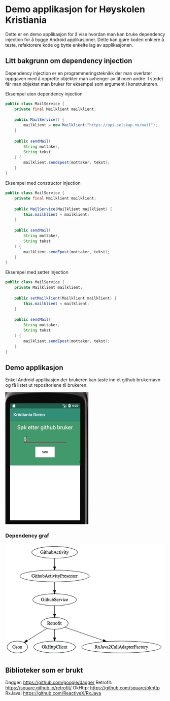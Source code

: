 # Demo applikasjon for Høyskolen Kristiania

Dette er en demo applikasjon for å vise hvordan man kan bruke dependency injection
for å bygge Android applikasjoner. Dette kan gjøre koden enklere å teste, refaktorere kode
og bytte enkelte lag av applikasjonen.

## Litt bakgrunn om dependency injection

Dependency injection er en programmeringsteknikk der man overlater oppgaven med å opprette
objekter man avhenger av til noen andre. I stedet får man objektet man bruker for eksempel som
argument i konstruktøren.

Eksempel uten dependency injection
```java
public class MailService {
    private final Mailklient mailklient;

    public MailService() {
        mailklient = new Mailklient("https://api.selskap.no/mail");
    }

    public sendMail(
        String mottaker,
        String tekst
    ) {
        mailklient.sendEpost(mottaker, tekst);
    }
}
```
Eksempel med constructor injection
```java
public class MailService {
    private final Mailklient mailklient;

    public MailService(Mailklient mailklient) {
        this.mailklient = mailklient;
    }

    public sendMail(
        String mottaker,
        String tekst
    ) {
        mailklient.sendEpost(mottaker, tekst);
    }
}
```
Eksempel med setter injection 
````java
public class MailService {
    private Mailklient mailklient;

    public setMailklient(Mailklient mailklient) {
        this.mailklient = mailklient;
    }

    public sendMail(
        String mottaker,
        String tekst
    ) {
        mailklient.sendEpost(mottaker, tekst);
    }
}
````

## Demo applikasjon

Enkel Android applikasjon der brukeren kan taste inn et github brukernavn og få listet ut
repositoriene til brukeren.

![](demo.gif)

### Dependency graf
![Dependency graph](dependency_graph.png?raw=true "Dependency graph")

## Biblioteker som er brukt
Dagger: https://github.com/google/dagger
Retrofit: https://square.github.io/retrofit/
OkHttp: https://github.com/square/okhttp
RxJava: https://github.com/ReactiveX/RxJava
